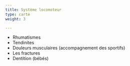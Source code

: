 ```yaml
---
title: Système locomoteur
type: carte
weight: 3

---
```

* Rhumatismes
* Tendinites
* Douleurs musculaires (accompagnement des sportifs)
* Les fractures
* Dentition (bébés)